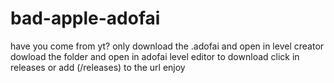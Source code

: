 # bad-apple-adofai
have you come from yt? only download the .adofai and open in level creator
dowload the folder and open in adofai level editor
to download click in releases or add (/releases) to the url
enjoy
